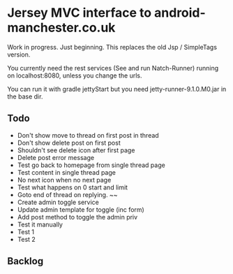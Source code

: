 Jersey MVC interface to android-manchester.co.uk
================================================
 
Work in progress. Just beginning. This replaces the old Jsp / SimpleTags version.

You currently need the rest services (See and run Natch-Runner) running on localhost:8080, unless you change the urls.

You can run it with gradle jettyStart but you need jetty-runner-9.1.0.M0.jar in the base dir.

Todo
-----
* Don't show move to thread on first post in thread
* Don't show delete post on first post
* Shouldn't see delete icon after first page
* Delete post error message
* Test go back to homepage from single thread page
* Test content in single thread page
* No next icon when no next page
* Test what happens on 0 start and limit
* Goto end of thread on replying.
~~
* Create admin toggle service
* Update admin template for toggle (inc form)
* Add post method to toggle the admin priv
* Test it manually
* Test 1
* Test 2

Backlog
-------
